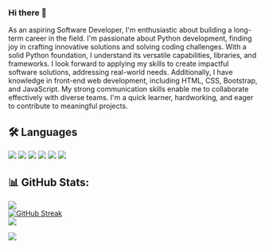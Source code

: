 ### Hi there 👋

As an aspiring Software Developer, I'm enthusiastic about building a long-term career in the field. I'm passionate about Python development, finding joy in crafting innovative solutions and solving coding challenges. With a solid Python foundation, I understand its versatile capabilities, libraries, and frameworks. I look forward to applying my skills to create impactful software solutions, addressing real-world needs. Additionally, I have knowledge in front-end web development, including HTML, CSS, Bootstrap, and JavaScript. My strong communication skills enable me to collaborate effectively with diverse teams. I'm a quick learner, hardworking, and eager to contribute to meaningful projects.

## 🛠 Languages 
![](https://img.shields.io/badge/Code-Python-informational?style=flat&color=informational&logo=python)
![](https://img.shields.io/badge/Code-C-informational?style=flat&color=informational&logo=c)
![](https://img.shields.io/badge/Code-HTML-informational?style=flat&color=informational&logo=html5)
![](https://img.shields.io/badge/Code-CSS-informational?style=flat&color=informational&logo=css3)
![](https://img.shields.io/badge/Code-JavaScript-informational?style=flat&color=informational&logo=javascript)
![](https://img.shields.io/badge/Code-MongoDB-informational?style=flat&color=informational&logo=mongodb)

## 📊 GitHub Stats:
![](https://github-readme-stats.vercel.app/api?username=Chiragj2003&theme=dark&hide_border=false&include_all_commits=false&count_private=false)<br/>
[![GitHub Streak](https://streak-stats.demolab.com?user=Chiragj2003&theme=dark)](https://git.io/streak-stats)<br/>
![](https://github-readme-stats.vercel.app/api/top-langs/?username=Chiragj2003&theme=dark&hide_border=false&include_all_commits=false&count_private=false&layout=compact)

[![](https://visitcount.itsvg.in/api?id=Chiragj2003&icon=0&color=0)](https://visitcount.itsvg.in)
